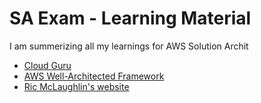 # SA Exam - Learning Material

I am summerizing all my learnings for AWS Solution Archit

* [Cloud Guru](cloud-guru.md)
* [AWS Well-Architected Framework](well-architected-framework.md)
* [Ric McLaughlin's website](http://ric.mclaughlin.today/portfolio)


